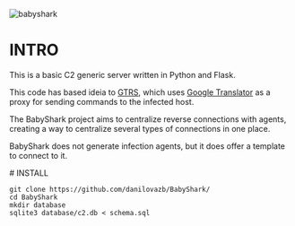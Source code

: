 ![babyshark](https://repository-images.githubusercontent.com/268794697/4b8cb480-a584-11ea-9dd2-59cd3993dade)

# INTRO
<p style='text-align: justify;'>
This is a basic C2 generic server written in Python and Flask.

This code has based ideia to [GTRS](https://github.com/mthbernardes/GTRS), which uses [Google Translator](https://translate.google.com) as a proxy for sending commands to the infected host.

The BabyShark project aims to centralize reverse connections with agents, creating a way to centralize several types of connections in one place.

BabyShark does not generate infection agents, but it does offer a template to connect to it.
</p>
# INSTALL

```
git clone https://github.com/danilovazb/BabyShark/
cd BabyShark
mkdir database
sqlite3 database/c2.db < schema.sql
```
